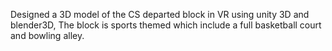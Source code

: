 Designed a 3D model of the CS departed block in VR using unity 3D and blender3D, The block is sports themed which include a full basketball court and bowling alley.
